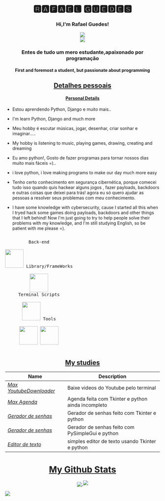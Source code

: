 <h1 align="center">🆁🅰🅵🅰🅴🅻 🅶🆄🅴🅳🅴🆂</h1>
<h3 align="center">Hi,I'm Rafael Guedes!</h3>
<p align="center">
<a href="https://guedes2142.github.io/" target="_blank">
   <img src="https://img.shields.io/badge/-PORTFOLIO-black?logo=dialogflow&style=for-the-badge">
</a>
   

</a>

<br>
<img src="https://gpvc.arturio.dev/guedes2142">
</p>
<h3 align="center">Entes de tudo um mero estudante,apaixonado por programação</h3>
<h4 align="center">First and foremost a student, but passionate about programming</h4>
<h2 align="center"><u>Detalhes pessoais</u></h2>
<h4 align="center"><u>Personal Details</u></h4>
<p align="center">
   
 - Estou aprendendo Python, Django e muito mais..
 - I'm  learn  Python, Django and much more
 - Meu hobby é escutar músicas, jogar, desenhar, criar sonhar e imaginar....*.*
 - My hobby is listening to music, playing games, drawing, creating and dreaming
 - Eu amo python!, Gosto de fazer programas para tornar nossos dias muito mais fáceis =)..
 - i love python, i love making programs to make our day much more easy
 - Tenho certo conhecimento em segurança cibernética, porque comecei tudo isso quando quis hackear alguns jogos , fazer payloads, backdoors e outras coisas que deixei     para trás!
    agora eu só quero ajudar as pessoas a resolver seus problemas com meu conhecimento.
   
 - I have some knowledge with cybersecurity, cause I started all this when I tryed hack some games doing payloads, backdoors and other things that I left behind! Now      I'm just going to try to help people solve their problems with my knowledge, and I'm still studying English, so be patient with me please =).
</p>

<p style="display: inline-block;" align="center">

  <kbd>
    <kbd>Back-end</kbd>
    <br>
    <br>
    <img width="60px" src="https://cdn.jsdelivr.net/gh/devicons/devicon/icons/python/python-original.svg" />

  </kbd>
  <kbd>
    <kbd>Library/FrameWorks</kbd>
    <br>
    <br>
    <img width="60px" src="https://cdn.jsdelivr.net/gh/devicons/devicon/icons/django/django-plain-wordmark.svg" />
  </kbd>
  <br>
  <kbd>
    <kbd>Terminal Scripts</kbd>
    <br>
    <br>
    <img width="60px" src="https://cdn.jsdelivr.net/gh/devicons/devicon/icons/python/python-plain.svg" />
  </kbd>
  <kbd>
    <kbd>Tools</kbd>
    <br>
    <br>
     <img width="60px" src="https://cdn.jsdelivr.net/gh/devicons/devicon/icons/pycharm/pycharm-plain-wordmark.svg" />
    <img width="60px" src="https://cdn.jsdelivr.net/gh/devicons/devicon/icons/vscode/vscode-original.svg" />
  </kbd>
</p>

<h2 align="center"><u>My studies</u></h2>

| Name                  | Description                                            |
| ----------------------|------------------------------------------------------- |
| _[Max YoutubeDownloader](https://github.com/guedes2142/Max-Youtube-downloader)_   |Baixe videos do Youtube pelo terminal|
| _[Max Agenda](https://github.com/guedes2142/Max-Agenda)_   |Agenda feita com Tkinter e python ainda incompleto|
| _[Gerador de senhas](https://github.com/guedes2142/Gerador_de_senhas_Tkinter/tree/master)_   |Gerador de senhas feito com Tkinter e python  |
| _[Gerador de senhas](https://github.com/guedes2142/gerador_de_senhas/tree/master)_   |Gerador de senhas feito com PySimpleGui e python  |
| _[Editor de texto ](https://github.com/guedes2142/Simple_text_editor-Phyton/blob/master/main.py)_ |  simples editor de texto usando Tkinter e python|

<h1 align="center"><u>My Github Stats</u></h1>
<p align="center">

   <a href="https://github-readme-stats.vercel.app/api/top-langs/?username=guedes2142&layout=compact)](https://github.com/guedes2142/github-readme-stats">
   <img align="center" src="https://github-readme-stats.vercel.app/api/pin/?username=guedes2142&repo=github-readme-stats" />
      
 
    

<img src="https://metrics.lecoq.io/guedes2142?template=classic&achievements=1&achievements.threshold=C&achievements.secrets=true&achievements.display=compact&achievements.limit=0&config.timezone=America%2FBrasilia">

<a href="mailto:rafaguedes.dev@gmail.com" target="_blank"><img src="https://img.shields.io/badge/Email-rafaguedes.dev@gmail.com-teal?style=for-the-badge&logo=gmail"></a>


